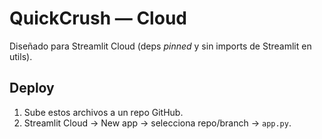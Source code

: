 # QuickCrush — Cloud
Diseñado para Streamlit Cloud (deps *pinned* y sin imports de Streamlit en utils).

## Deploy
1. Sube estos archivos a un repo GitHub.
2. Streamlit Cloud → New app → selecciona repo/branch → `app.py`.
